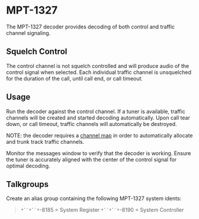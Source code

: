 # MPT-1327 #

The MPT-1327 decoder provides decoding of both control and traffic channel signaling.

## Squelch Control ##

The control channel is not squelch controlled and will produce audio of the control signal when selected.  Each individual traffic channel is unsquelched for the duration of the call, until call end, or call timeout.

## Usage ##
Run the decoder against the control channel.  If a tuner is available, traffic channels will be created and started decoding automatically.  Upon call tear down, or call timeout, traffic channels will automatically be destroyed.

NOTE: the decoder requires a [channel map](ChannelMap.md) in order to automatically allocate and trunk track traffic channels.

Monitor the messages window to verify that the decoder is working.  Ensure the tuner is accurately aligned with the center of the control signal for optimal decoding.

## Talkgroups ##

Create an alias group containing the following MPT-1327 system idents:

> `*``*``*`-8185 = System Register
> `*``*``*`-8190 = System Controller